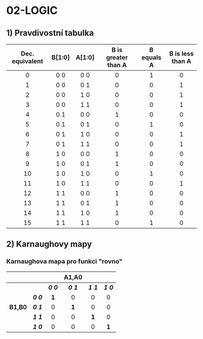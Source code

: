 # 02-LOGIC

## 1) Pravdivostní tabulka

| **Dec. equivalent** | **B[1:0]** | **A[1:0]** | **B is greater than A** | **B equals A** | **B is less than A** |
| :-: | :-: | :-: | :-: | :-: | :-: |
| 0  | 0 0 | 0 0 | 0 | 1 | 0 |
| 1  | 0 0 | 0 1 | 0 | 0 | 1 |
| 2  | 0 0 | 1 0 | 0 | 0 | 1 |
| 3  | 0 0 | 1 1 | 0 | 0 | 1 |
| 4  | 0 1 | 0 0 | 1 | 0 | 0 |
| 5  | 0 1 | 0 1 | 0 | 1 | 0 |
| 6  | 0 1 | 1 0 | 0 | 0 | 1 |
| 7  | 0 1 | 1 1 | 0 | 0 | 1 |
| 8  | 1 0 | 0 0 | 1 | 0 | 0 |
| 9  | 1 0 | 0 1 | 1 | 0 | 0 |
| 10 | 1 0 | 1 0 | 0 | 1 | 0 |
| 11 | 1 0 | 1 1 | 0 | 0 | 1 |
| 12 | 1 1 | 0 0 | 1 | 0 | 0 |
| 13 | 1 1 | 0 1 | 1 | 0 | 0 |
| 14 | 1 1 | 1 0 | 1 | 0 | 0 |
| 15 | 1 1 | 1 1 | 0 | 1 | 0 |

## 2) Karnaughovy mapy

### Karnaughova mapa pro funkci "rovno"

|           |           |         |  **A1,A0**  |           |           |
| :-:       | :-:       | :-:     | :-:         | :-:       | :-:       | 
|           |           | ***0 0*** | ***0 1***     | ***1 1***   | ***1 0***   | 
|           | ***0 0***  | **1**   | 0           | 0         | 0         | 
| **B1,B0** |  ***0 1***  | 0       | **1**       | 0         |  0        |
|           | ***1 1***   | 0       | 0           | **1**     | 0         |
|           | ***1 0***   | 0       | 0           | 0         | **1**     |
